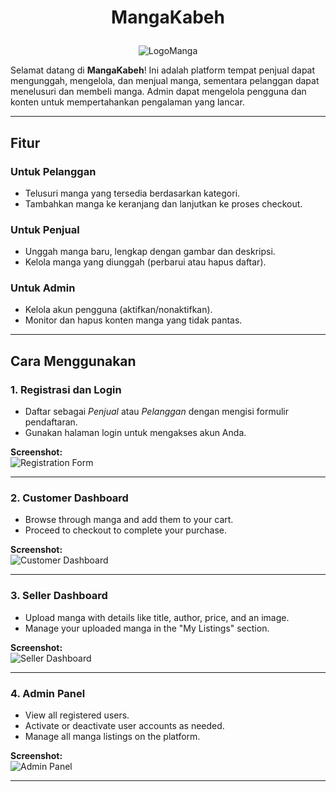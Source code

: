 # <p align="center">**MangaKabeh**</p>

<p align="center">
  <img src="https://github.com/user-attachments/assets/7dc4f1d2-d5f9-43a6-9e76-c8ddfdbda7fd" alt="LogoManga"/>
</p>



Selamat datang di **MangaKabeh**! Ini adalah platform tempat penjual dapat mengunggah, mengelola, dan menjual manga, sementara pelanggan dapat menelusuri dan membeli manga. Admin dapat mengelola pengguna dan konten untuk mempertahankan pengalaman yang lancar.

---

## **Fitur**

### **Untuk Pelanggan**
- Telusuri manga yang tersedia berdasarkan kategori.
- Tambahkan manga ke keranjang dan lanjutkan ke proses checkout.

### **Untuk Penjual**
- Unggah manga baru, lengkap dengan gambar dan deskripsi.
- Kelola manga yang diunggah (perbarui atau hapus daftar).

### **Untuk Admin**
- Kelola akun pengguna (aktifkan/nonaktifkan).
- Monitor dan hapus konten manga yang tidak pantas.

---

## **Cara Menggunakan**

### **1. Registrasi dan Login**
- Daftar sebagai *Penjual* atau *Pelanggan* dengan mengisi formulir pendaftaran.
- Gunakan halaman login untuk mengakses akun Anda.

**Screenshot:**  
![Registration Form](https://github.com/user-attachments/assets/750ece8d-603b-4d51-972b-12da4c20b936)

---

### **2. Customer Dashboard**
- Browse through manga and add them to your cart.  
- Proceed to checkout to complete your purchase.  

**Screenshot:**  
![Customer Dashboard](https://via.placeholder.com/800x400?text=Customer+Dashboard)

---

### **3. Seller Dashboard**
- Upload manga with details like title, author, price, and an image.  
- Manage your uploaded manga in the "My Listings" section.  

**Screenshot:**  
![Seller Dashboard](https://via.placeholder.com/800x400?text=Seller+Dashboard)

---

### **4. Admin Panel**
- View all registered users.  
- Activate or deactivate user accounts as needed.  
- Manage all manga listings on the platform.  

**Screenshot:**  
![Admin Panel](https://via.placeholder.com/800x400?text=Admin+Panel)

---
